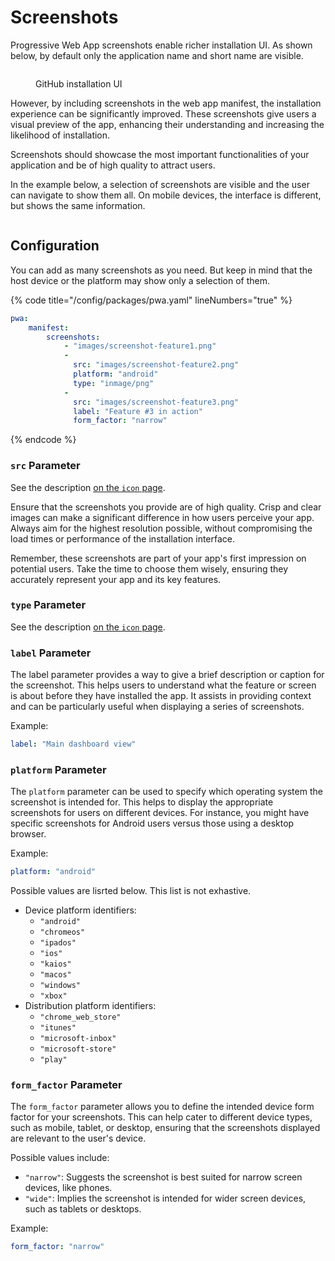 # Screenshots

Progressive Web App screenshots enable richer installation UI. As shown below, by default only the application name and short name are visible.

<figure><img src="../.gitbook/assets/Capture d&#x27;écran 2024-01-31 193350.png" alt=""><figcaption><p>GitHub installation UI</p></figcaption></figure>

However, by including screenshots in the web app manifest, the installation experience can be significantly improved. These screenshots give users a visual preview of the app, enhancing their understanding and increasing the likelihood of installation.

Screenshots should showcase the most important functionalities of your application and be of high quality to attract users.

In the example below, a selection of screenshots are visible and the user can navigate to show them all. On mobile devices, the interface is different, but shows the same information.

<figure><img src="../.gitbook/assets/Capture d&#x27;écran 2024-02-01 101647.png" alt=""><figcaption></figcaption></figure>

## Configuration

You can add as many screenshots as you need. But keep in mind that the host device or the platform may  show only a selection of them.

{% code title="/config/packages/pwa.yaml" lineNumbers="true" %}
```yaml
pwa:
    manifest:
        screenshots:
            - "images/screenshot-feature1.png"
            - 
              src: "images/screenshot-feature2.png"
              platform: "android"
              type: "inmage/png"
            -
              src: "images/screenshot-feature3.png"
              label: "Feature #3 in action"
              form_factor: "narrow"
```
{% endcode %}

### `src` Parameter

See the description [on the `icon` page](icons.md#src-parameter).

Ensure that the screenshots you provide are of high quality. Crisp and clear images can make a significant difference in how users perceive your app. Always aim for the highest resolution possible, without compromising the load times or performance of the installation interface.

Remember, these screenshots are part of your app's first impression on potential users. Take the time to choose them wisely, ensuring they accurately represent your app and its key features.

### `type` Parameter

See the description [on the `icon` page](icons.md#src-parameter).

### `label` Parameter

The label parameter provides a way to give a brief description or caption for the screenshot. This helps users to understand what the feature or screen is about before they have installed the app. It assists in providing context and can be particularly useful when displaying a series of screenshots.

Example:

```yaml
label: "Main dashboard view"
```

### `platform` Parameter

The `platform` parameter can be used to specify which operating system the screenshot is intended for. This helps to display the appropriate screenshots for users on different devices. For instance, you might have specific screenshots for Android users versus those using a desktop browser.

Example:

```yaml
platform: "android"
```

Possible values are lisrted below. This list is not exhastive.

* Device platform identifiers:
  * `"android"`
  * `"chromeos"`
  * `"ipados"`
  * `"ios"`
  * `"kaios"`
  * `"macos"`
  * `"windows"`
  * `"xbox"`
* Distribution platform identifiers:
  * `"chrome_web_store"`
  * `"itunes"`
  * `"microsoft-inbox"`
  * `"microsoft-store"`
  * `"play"`

### `form_factor` Parameter

The `form_factor` parameter allows you to define the intended device form factor for your screenshots. This can help cater to different device types, such as mobile, tablet, or desktop, ensuring that the screenshots displayed are relevant to the user's device.

Possible values include:

* `"narrow"`: Suggests the screenshot is best suited for narrow screen devices, like phones.
* `"wide"`: Implies the screenshot is intended for wider screen devices, such as tablets or desktops.

Example:

```yaml
form_factor: "narrow"
```
